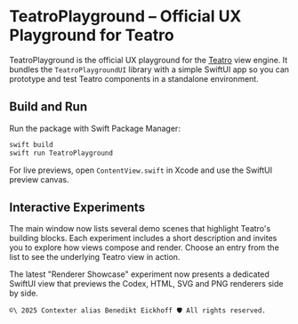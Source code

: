 # TeatroPlayground – Official UX Playground for Teatro

TeatroPlayground is the official UX playground for the [Teatro](../teatro) view engine. It bundles the `TeatroPlaygroundUI` library with a simple SwiftUI app so you can prototype and test Teatro components in a standalone environment.

## Build and Run

Run the package with Swift Package Manager:

```bash
swift build
swift run TeatroPlayground
```

For live previews, open `ContentView.swift` in Xcode and use the SwiftUI preview canvas.

## Interactive Experiments

The main window now lists several demo scenes that highlight Teatro's building blocks.
Each experiment includes a short description and invites you to explore how views
compose and render. Choose an entry from the list to see the underlying Teatro
view in action.

The latest "Renderer Showcase" experiment now presents a dedicated SwiftUI view
that previews the Codex, HTML, SVG and PNG renderers side by side.


````text
©\ 2025 Contexter alias Benedikt Eickhoff 🛡️ All rights reserved.
````
